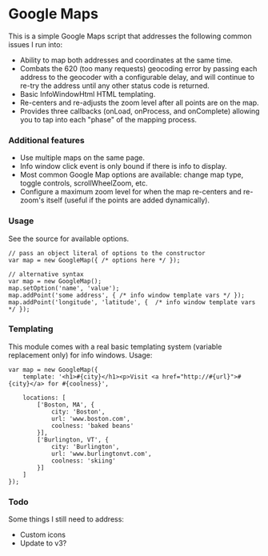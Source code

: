 # Google Maps

This is a simple Google Maps script that addresses the following common issues I run into:

- Ability to map both addresses and coordinates at the same time.
- Combats the 620 (too many requests) geocoding error by passing each address to the geocoder with a configurable delay, and will
continue to re-try the address until any other status code is returned.
- Basic InfoWindowHtml HTML templating.
- Re-centers and re-adjusts the zoom level after all points are on the map.
- Provides three callbacks (onLoad, onProcess, and onComplete) allowing you to tap into each "phase" of the mapping process.

### Additional features

- Use multiple maps on the same page.
- Info window click event is only bound if there is info to display.
- Most common Google Map options are available: change map type, toggle controls, scrollWheelZoom, etc.
- Configure a maximum zoom level for when the map re-centers and re-zoom's itself (useful if the points are added dynamically).

### Usage

See the source for available options.

	// pass an object literal of options to the constructor  
	var map = new GoogleMap({ /* options here */ });
	
	// alternative syntax
	var map = new GoogleMap();
	map.setOption('name', 'value');
	map.addPoint('some address', { /* info window template vars */ });
	map.addPoint('longitude', 'latitude', {  /* info window template vars */ });
	
### Templating

This module comes with a real basic templating system (variable replacement only) for info windows.  Usage:

	var map = new GoogleMap({
		template: '<h1>#{city}</h1><p>Visit <a href="http://#{url}">#{city}</a> for #{coolness}',
		
		locations: [
			['Boston, MA', {
				city: 'Boston',
				url: 'www.boston.com',
				coolness: 'baked beans'
			}],
			['Burlington, VT', {
				city: 'Burlington',
				url: 'www.burlingtonvt.com',
				coolness: 'skiing'
			}]
		]
	});
	
### Todo

Some things I still need to address:

- Custom icons
- Update to v3?



